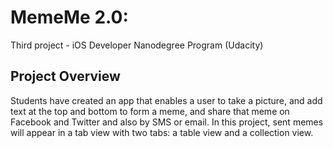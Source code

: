# MemeMe 2.0: 
Third project - iOS Developer Nanodegree Program (Udacity)

## Project Overview

Students have created an app that enables a user to take a picture, and add text at the top and bottom to form a meme, and share that meme on Facebook and Twitter and also by SMS or email. In this project, sent memes will appear in a tab view with two tabs: a table view and a collection view.

